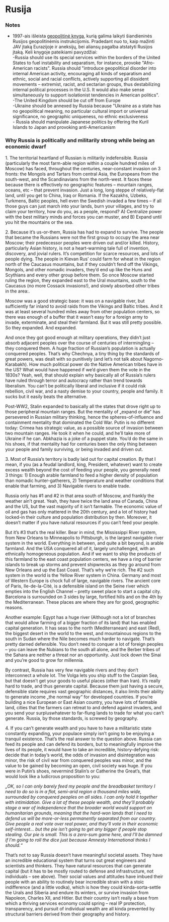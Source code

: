 # Rusija

### Notes

* 1997-ais išleista [geopolitinė knyga](https://www.wikiwand.com/en/Foundations\_of\_Geopolitics), kurią galima laikyti šiandieninės Rusijos geopolitinėmis instrukcijomis. Pradedant nuo to, kaip mažinti JAV įtaką Eurazijoje ir aneksijų, bei aliansų pagalba atstatyti Rusijos įtaką. Keli knygoje pateikiami pavyzdžiai:\
  \-Russia should use its special services within the borders of the United States to fuel instability and separatism, for instance, provoke "Afro-American racists". Russia should "introduce geopolitical disorder into internal American activity, encouraging all kinds of separatism and ethnic, social and racial conflicts, actively supporting all dissident movements – extremist, racist, and sectarian groups, thus destabilizing internal political processes in the U.S. It would also make sense simultaneously to support isolationist tendencies in American politics".\
  &#x20;\-The United Kingdom should be cut off from Europe\
  &#x20;\-Ukraine should be annexed by Russia because "Ukraine as a state has no geopolitical meaning, no particular cultural import or universal significance, no geographic uniqueness, no ethnic exclusiveness\
  \- Russia should manipulate Japanese politics by offering the Kuril Islands to Japan and provoking anti-Americanism

### Why Russia is politically and militarily strong while being an economic dwarf

1\. The territorial heartland of Russian is militarily indefensible.  Russia (particularly the most farm-able region within a couple hundred miles of Moscow) has faced, throughout the centuries, near-constant invasion on 3 fronts: the Mongols and Tartars from central Asia, the Europeans from the south-west, and the Scandinavians from the north-west. It faces these because there is effectively no geographic features – mountain ranges, oceans, etc – that prevent invasion.  Just a long, long steppe of relatively-flat land, until you get to China, Iraq or Romania. If the Kazakhs, Uzbeks, Turkmens, Baltic peoples, hell even the Swedish invaded a few times – if all those guys can just march into your lands, burn your villages, and try to claim your territory, how do you, as a people, respond?  A) Centralize power with the best military minds and forces you can muster, and B) Expand until you hit the mountains or the sea.

2\. Because it’s us-or-them, Russia has had to expand to survive.  The people that became the Russians were not the first group to occupy the area near Moscow; their predecessor peoples were driven out and/or killed.  History, particularly Asian history, is not a heart-warming tale full of invention, discovery, and jovial rulers.  It’s competition for scarce resources, and lots of people dying.  The people in Kievan Rus’ could farm for wheat in the region north of the Caucasus mountains, but if they couldn’t fend off the Vikings, Mongols, and other nomadic invaders, they’d end up like the Huns and Scythians and every other group before them.&#x20;So once Moscow started ruling the region, they expanded east to the Ural mountains, south to the Caucasus (no more Cossack invasions!), and slowly absorbed other tribes in the area:.

Moscow was a good strategic base: it was on a navigable river, but sufficiently far inland to avoid raids from the Vikings and Baltic tribes.  And it was at least several hundred miles away from other population centers, so there was enough of a buffer that it wasn’t easy for a foreign army to invade, exterminate, and steal their farmland.  But it was still pretty possible.  So they expanded.  And expanded.

And once they got good enough at military operations, they didn’t just absorb adjacent peoples over the course of centuries of intermingling – they conquered them.  A huge fraction of Russian’s population is actually conquered peoples.  That’s why Chechnya, a tiny thing by the standards of great powers, was dealt with so punitively (and let’s not talk about Nagorno-Karabakh).  How much political power do the Native American tribes have in the US?  What would have happened if we’d given them the vote in the 1830s?  Yeah, well, that should explain why basically all of Russia’s rulers have ruled through terror and autocracy rather than trend towards liberalism.  You can’t be politically liberal and inclusive if it could risk rebellion, civil war, and a nasty demise to your country, people and family.  It sucks but it easily beats the alternative.

Post-WW2, Stalin expanded to basically all the states that drove right up to those peripheral mountain ranges.  But the mentality of „expand or die“ has persevered in Russian military thinking, hence the spheres-of-influence and containment mentality that dominated the Cold War.  Putin is no different today: Crimea has strategic value, as a possible source of invasion between two mountain ranges.  He took it when he could, and he’ll take more of Ukraine if he can.  Abkhazia is a joke of a puppet state.  You’d do the same in his shoes, if that mentality had for centuries been the only thing between your people and family surviving, or being invaded and driven out.

3\. Most of Russia’s territory is badly laid out for capital creation.  By that I mean, if you (as a feudal landlord, king, President, whatever) want to create excess wealth beyond the cost of feeding your people, you generally need 3 things: 1) Enough arable farmland to feed a higher density of population than nomadic hunter-gatherers, 2) Temperature and weather conditions that enable that farming, and 3) Navigable rivers to enable trade.

Russia only has #1 and #2 in that area south of Moscow, and frankly the weather ain’t great.  Yeah, they have twice the land area of Canada, China and the US, but the vast majority of it isn’t farmable.  The economic value of oil and gas has only mattered in the 20th century, and a lot of history had locked-in their culture and population distribution by then.  Moreover, it doesn’t matter if you have natural resources if you can’t feed your people.

But it’s #3 that’s the real killer.  Bear in mind, the Mississippi River system, from New Orleans to Minneapolis to Pittsburgh, is the largest navigable river system in the world.  Everything in between, and quite a bit beyond, is arable farmland.  And the USA conquered all of it, largely unchallenged, with an ethnically homogeneous population.  And if we want to ship the products of this farmland to the east coast population centers, we have a ring of barrier islands to break up storms and prevent shipwrecks as they go around from New Orleans and up the East Coast.  That’s why we’re rich.  The #2 such system in the world is the Yellow River system in China.  Germany and most of Western Europe is chock full of large, navigable rivers.  The ancient core of Paris, Ile-de-la-Cité, is a defensible island on the Seine river which empties into the English Channel – pretty sweet place to start a capital city.  Barcelona is surrounded on 3 sides by large, fortified hills and on the 4th by the Mediterranean.  These places are where they are for good, geographic reasons.

Another example: Egypt has a huge river (Although not a lot of branches that would allow farming of a bigger fraction of its land) that has enabled capital generation.  It has seas to the north (Mediterranean) and east (Red), the biggest desert in the world to the west, and mountainous regions to the south in Sudan where the Nile becomes much harder to navigate.  That’s pretty darned defensible.  You don’t need to conquer a lot of foreign peoples – you can leave the Nubians to the south all alone, and the Berber tribes of the Sahara are neither a threat nor an opportunity.  Just lock down the Sinai and you’re good to grow for millennia.

By contrast, Russia has very few navigable rivers and they don’t interconnect a whole lot.  The Volga lets you ship stuff to the Caspian Sea, but that doesn’t get your goods to useful places (other than Iran).  It’s really hard to trade, and thus generate capital.  Because them just having a secure, defensible state requires vast geographic distances, it also limits their ability to generate income „the normal way“ for developed countries.  If you’re building a nice European or East Asian country, you have lots of farmable land, cities that the farmers can retreat to and defend against invaders, and you send your surpluswhatever to far-flung lands to trade for what you can’t generate.  Russia, by those standards, is screwed by geography.

4\. If you can’t generate wealth and you have to have a militaristic state constantly expanding, your populace simply isn’t going to be enjoying a tranquil existence.  That’s the real answer to the question above.  Russia can feed its people and can defend its borders, but to meaningfully improve the lives of its people, it would have to take an incredible, history-defying risk: decide that in today’s world, the odds of invasion and disintegration was minor, the risk of civil war from conquered peoples was minor, and the value to be gained by becoming an open, civil society was huge.  If you were in Putin’s shoes, nevermind Stalin’s or Catherine the Great’s, that would look like a ludicrous proposition to you:

_„OK, so I can only barely feed my people and the breadbasket territory I need to do so is in a flat, semi-arid region a thousand miles wide, surrounded by conquered peoples on all sides.  I can only hold it together with intimidation.  Give a lot of these people wealth, and they’ll probably stage a war of independence that the broader world would support on humanitarian grounds, meaning that the hard-won lands that I need to defend us will be more-or-less permanently separated from our country.  Give people a real vote over real power, and they’ll vote in their economic self-interest… but the pie isn’t going to get any bigger if people stop stealing.  Our pie is small.  This is a zero-sum game here, and I’ll be damned if I’m going to roll the dice just because Amnesty International thinks I should.“_

That’s not to say Russia doesn’t have meaningful societal assets.  They have an incredible educational system that turns out great engineers and scientists and thinkers.  They have natural resources that can generate capital (but it has to be mostly routed to defense and infrastructure, not individuals – see above).  Their social values and attitudes have imbued their people with an ability to routinely bear incredible strain with a stoic indifference (and a little vodka), which is how they could kinda-sorta-settle the Urals and Siberia and endure its winters, or survive invasion from Napoleon, Charles XII, and Hitler.  But their country isn’t really a base from which a thriving services economy could spring – real IP protection, transparency, and pursuit of individual wealth are all kinda prevented by structural barriers derived from their geography and history.
